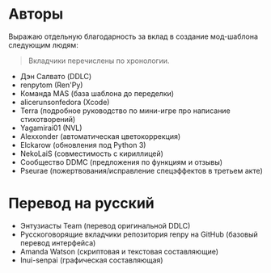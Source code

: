 
# Авторы
Выражаю отдельную благодарность за вклад в создание мод-шаблона следующим людям:
> Вкладчики перечислены по хронологии.

- Дэн Салвато (DDLC)
- renpytom (Ren'Py)
- Команда MAS (база шаблона до переделки)
- alicerunsonfedora (Xcode)
- Terra (подробное руководство по мини-игре про написание стихотворений)
- Yagamirai01 (NVL)
- Alexxonder (автоматическая цветокоррекция)
- Elckarow (обновления под Python 3)
- NekoLaiS (совместимость с кириллицей)
- Сообщество DDMC (предложения по функциям и отзывы)
- Pseurae (пожертвования/исправление спецэффектов в третьем акте)

# Перевод на русский

- Энтузиасты Team (перевод оригинальной DDLC)
- Русскоговорящие вкладчики репозитория renpy на GitHub (базовый перевод интерфейса)
- Amanda Watson (скриптовая и текстовая составляющие)
- Inui-senpai (графическая составляющая)
